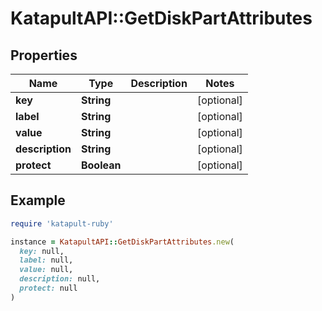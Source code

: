 # KatapultAPI::GetDiskPartAttributes

## Properties

| Name | Type | Description | Notes |
| ---- | ---- | ----------- | ----- |
| **key** | **String** |  | [optional] |
| **label** | **String** |  | [optional] |
| **value** | **String** |  | [optional] |
| **description** | **String** |  | [optional] |
| **protect** | **Boolean** |  | [optional] |

## Example

```ruby
require 'katapult-ruby'

instance = KatapultAPI::GetDiskPartAttributes.new(
  key: null,
  label: null,
  value: null,
  description: null,
  protect: null
)
```

